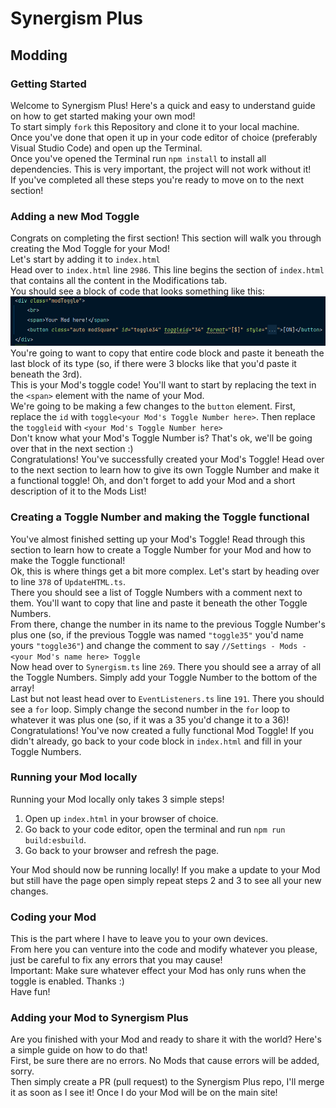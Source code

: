 # Synergism Plus

## Modding
### Getting Started
Welcome to Synergism Plus! Here's a quick and easy to understand guide on how to get started making your own mod!<br>
To start simply `fork` this Repository and clone it to your local machine.<br>
Once you've done that open it up in your code editor of choice (preferably Visual Studio Code) and open up the Terminal.<br>
Once you've opened the Terminal run `npm install` to install all dependencies. This is very important, the project will not work without it! <br>
If you've completed all these steps you're ready to move on to the next section!

### Adding a new Mod Toggle
Congrats on completing the first section! This section will walk you through creating the Mod Toggle for your Mod!<br>
Let's start by adding it to `index.html`<br>
Head over to `index.html` line `2986`. This line begins the section of `index.html` that contains all the content in the Modifications tab.<br>
You should see a block of code that looks something like this: ![img.png](img.png)<br> 
You're going to want to copy that entire code block and paste it beneath the last block of its type (so, if there were 3 blocks like that you'd paste it beneath the 3rd).<br>
This is your Mod's toggle code! You'll want to start by replacing the text in the `<span>` element with the name of your Mod.<br>
We're going to be making a few changes to the `button` element. First, replace the `id` with `toggle<your Mod's Toggle Number here>`. Then replace the `toggleid` with `<your Mod's Toggle Number here>`<br>
Don't know what your Mod's Toggle Number is? That's ok, we'll be going over that in the next section :)<br>
Congratulations! You've successfully created your Mod's Toggle! Head over to the next section to learn how to give its own Toggle Number and make it a functional toggle!
Oh, and don't forget to add your Mod and a short description of it to the Mods List!

### Creating a Toggle Number and making the Toggle functional
You've almost finished setting up your Mod's Toggle! Read through this section to learn how to create a Toggle Number for your Mod and how to make the Toggle functional!<br>
Ok, this is where things get a bit more complex. Let's start by heading over to line `378` of `UpdateHTML.ts`.<br>
There you should see a list of Toggle Numbers with a comment next to them. You'll want to copy that line and paste it beneath the other Toggle Numbers.<br>
From there, change the number in its name to the previous Toggle Number's plus one (so, if the previous Toggle was named `"toggle35"` you'd name yours `"toggle36"`) and change the comment to say `//Settings - Mods - <your Mod's name here> Toggle`<br>
Now head over to `Synergism.ts` line `269`. There you should see a array of all the Toggle Numbers. Simply add your Toggle Number to the bottom of the array!<br>
Last but not least head over to `EventListeners.ts` line `191`. There you should see a `for` loop. Simply change the second number in the `for` loop to whatever it was plus one (so, if it was a 35 you'd change it to a 36)!<br>
Congratulations! You've now created a fully functional Mod Toggle! If you didn't already, go back to your code block in `index.html` and fill in your Toggle Numbers.

### Running your Mod locally
Running your Mod locally only takes 3 simple steps!<br>
1. Open up `index.html` in your browser of choice.
2. Go back to your code editor, open the terminal and run `npm run build:esbuild`.
3. Go back to your browser and refresh the page.

Your Mod should now be running locally! If you make a update to your Mod but still have the page open simply repeat steps 2 and 3 to see all your new changes.

### Coding your Mod
This is the part where I have to leave you to your own devices.<br>
From here you can venture into the code and modify whatever you please, just be careful to fix any errors that you may cause!<br>
Important: Make sure whatever effect your Mod has only runs when the toggle is enabled. Thanks :)<br>
Have fun!

### Adding your Mod to Synergism Plus
Are you finished with your Mod and ready to share it with the world? Here's a simple guide on how to do that!<br>
First, be sure there are no errors. No Mods that cause errors will be added, sorry.<br>
Then simply create a PR (pull request) to the Synergism Plus repo, I'll merge it as soon as I see it! Once I do your Mod will be on the main site! 

